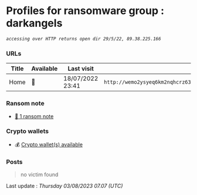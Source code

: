 # Profiles for ransomware group : **darkangels**



_`accessing over HTTP returns open dir 29/5/22, 89.38.225.166`_

### URLs
| Title | Available | Last visit | fqdn | Screenshot 
|---|---|---|---|---|
| Home | 🔴 | 18/07/2022 23:41 | `http://wemo2ysyeq6km2nqhcrz63dkdhez3j25yw2nvn7xba2z4h7v7gyrfgid.onion` | ❌ | 


### Ransom note
* [📝 1 ransom note](notes/darkangels)

### Crypto wallets
* 💰 <a href="/#/crypto/darkangels.md">Crypto wallet(s) available</a>


### Posts

> no victim found




Last update : _Thursday 03/08/2023 07.07 (UTC)_
